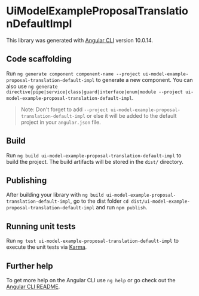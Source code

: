 # UiModelExampleProposalTranslationDefaultImpl

This library was generated with [Angular CLI](https://github.com/angular/angular-cli) version 10.0.14.

## Code scaffolding

Run `ng generate component component-name --project ui-model-example-proposal-translation-default-impl` to generate a new component. You can also use `ng generate directive|pipe|service|class|guard|interface|enum|module --project ui-model-example-proposal-translation-default-impl`.
> Note: Don't forget to add `--project ui-model-example-proposal-translation-default-impl` or else it will be added to the default project in your `angular.json` file. 

## Build

Run `ng build ui-model-example-proposal-translation-default-impl` to build the project. The build artifacts will be stored in the `dist/` directory.

## Publishing

After building your library with `ng build ui-model-example-proposal-translation-default-impl`, go to the dist folder `cd dist/ui-model-example-proposal-translation-default-impl` and run `npm publish`.

## Running unit tests

Run `ng test ui-model-example-proposal-translation-default-impl` to execute the unit tests via [Karma](https://karma-runner.github.io).

## Further help

To get more help on the Angular CLI use `ng help` or go check out the [Angular CLI README](https://github.com/angular/angular-cli/blob/master/README.md).
